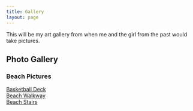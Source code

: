 ```yaml
---
title: Gallery
layout: page
---
```

This will be my art gallery from when me and the girl from the past would take pictures.

## Photo Gallery

### Beach Pictures
[Basketball Deck](https://lwflouisa.github.io/NumeroHexDiaries/Gallery/images/2021-10-24-basketballdeck)<br />
[Beach Walkway](NumeroHexDiaries/Gallery/images/2021-10-24-beachwalkway)<br />
[Beach Stairs](NumeroHexDiaries/Gallery/images/2021-10-24-beachstairs)<br />
